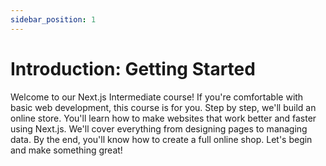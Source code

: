 ```yaml
---
sidebar_position: 1
---
```


# Introduction: Getting Started

Welcome to our Next.js Intermediate course! If you're comfortable with basic web development, this course is for you. Step by step, we'll build an online store. You'll learn how to make websites that work better and faster using Next.js. We'll cover everything from designing pages to managing data. By the end, you'll know how to create a full online shop. Let's begin and make something great!
